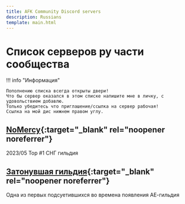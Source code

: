```yaml
---
title: AFK Community Discord servers
description: Russians
template: main.html
---
```

# Список серверов ру части сообщества

!!! info "Информация"

    Пополнению списка всегда открыты двери!  
    Что бы сервер оказался в этом списке напишите мне в личку, с удовольствием добавлю.  
    Только убедитесь что приглашение/ссылка на сервер рабочая!  
    Ссылка на мой дис нижнем правом углу.

## [NoMercy](https://discord.gg/nom3rcy){:target="_blank" rel="noopener noreferrer"}

 2023/05 Top #1 СНГ гильдия

## [Затонувшая гильдия](https://discord.gg/NFqvgcX3ak){:target="_blank" rel="noopener noreferrer"}

Одна из первых подсуетившихся во времена появления АЕ-гильдия

